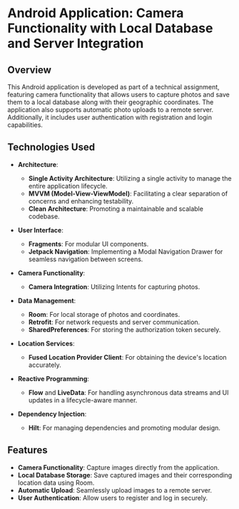 # Android Application: Camera Functionality with Local Database and Server Integration

## Overview
This Android application is developed as part of a technical assignment, featuring camera functionality that allows users to capture photos and save them to a local database along with their geographic coordinates. The application also supports automatic photo uploads to a remote server. Additionally, it includes user authentication with registration and login capabilities.

## Technologies Used
- **Architecture**: 
  - **Single Activity Architecture**: Utilizing a single activity to manage the entire application lifecycle.
  - **MVVM (Model-View-ViewModel)**: Facilitating a clear separation of concerns and enhancing testability.
  - **Clean Architecture**: Promoting a maintainable and scalable codebase.

- **User Interface**:
  - **Fragments**: For modular UI components.
  - **Jetpack Navigation**: Implementing a Modal Navigation Drawer for seamless navigation between screens.

- **Camera Functionality**:
  - **Camera Integration**: Utilizing Intents for capturing photos.

- **Data Management**:
  - **Room**: For local storage of photos and coordinates.
  - **Retrofit**: For network requests and server communication.
  - **SharedPreferences**: For storing the authorization token securely.

- **Location Services**:
  - **Fused Location Provider Client**: For obtaining the device's location accurately.

- **Reactive Programming**:
  - **Flow** and **LiveData**: For handling asynchronous data streams and UI updates in a lifecycle-aware manner.

- **Dependency Injection**:
  - **Hilt**: For managing dependencies and promoting modular design.

## Features
- **Camera Functionality**: Capture images directly from the application.
- **Local Database Storage**: Save captured images and their corresponding location data using Room.
- **Automatic Upload**: Seamlessly upload images to a remote server.
- **User Authentication**: Allow users to register and log in securely.
